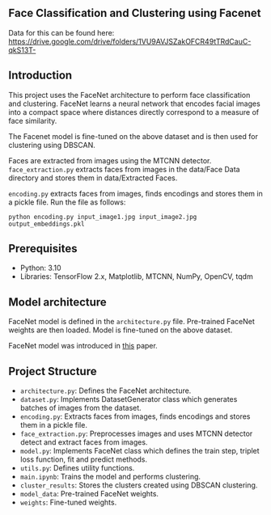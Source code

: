 ## Face Classification and Clustering using Facenet 

Data for this can be found here: https://drive.google.com/drive/folders/1VU9AVJSZakOFCR49tTRdCauC-qkS13T-

## Introduction

This project uses the FaceNet architecture to perform face classification and clustering. FaceNet learns a neural network that encodes facial images into a compact space where distances directly correspond to a measure of face similarity.

The Facenet model is fine-tuned on the above dataset and is then used for clustering using DBSCAN.

Faces are extracted from images using the MTCNN detector. `face_extraction.py` extracts faces from images in the data/Face Data directory and stores them in data/Extracted Faces. 

`encoding.py` extracts faces from images, finds encodings and stores them in a pickle file. Run the file as follows:
```
python encoding.py input_image1.jpg input_image2.jpg output_embeddings.pkl
```

## Prerequisites

* Python: 3.10
* Libraries: TensorFlow 2.x, Matplotlib, MTCNN, NumPy, OpenCV, tqdm

## Model architecture

FaceNet model is defined in the `architecture.py` file. Pre-trained FaceNet weights are then loaded. Model is fine-tuned on the above dataset.

FaceNet model was introduced in [this](https://arxiv.org/abs/1503.03832) paper.

## Project Structure

* `architecture.py`: Defines the FaceNet architecture.
* `dataset.py`: Implements DatasetGenerator class which generates batches of images from the dataset.
* `encoding.py`: Extracts faces from images, finds encodings and stores them in a pickle file. 
* `face_extraction.py`: Preprocesses images and uses MTCNN detector detect and extract faces from images.
* `model.py`: Implements FaceNet class which defines the train step, triplet loss function, fit and predict methods.
* `utils.py`: Defines utility functions.
* `main.ipynb`: Trains the model and performs clustering.
* `cluster_results`: Stores the clusters created using DBSCAN clustering.
* `model_data`: Pre-trained FaceNet weights.
* `weights`: Fine-tuned weights.




